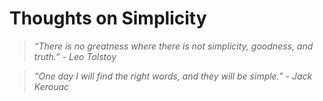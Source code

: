 # Thoughts on Simplicity

> *“There is no greatness where there is not simplicity, goodness, and truth.” - Leo Tolstoy*

> *“One day I will find the right words, and they will be simple.” - Jack Kerouac*
